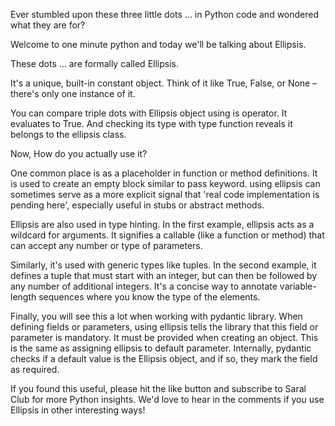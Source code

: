 Ever stumbled upon these three little dots ... in Python code and wondered what they are for?

Welcome to one minute python and today we'll be talking about Ellipsis.

These dots ... are formally called Ellipsis.

It's a unique, built-in constant object. Think of it like True, False, or None – there's only one instance of it.

You can compare triple dots with Ellipsis object using is operator. It evaluates to True.
And checking its type with type function reveals it belongs to the ellipsis class.

Now, How do you actually use it?

One common place is as a placeholder in function or method definitions. It is used to create an empty block similar to pass keyword. using ellipsis can sometimes serve as a more explicit signal that 'real code implementation is pending here', especially useful in stubs or abstract methods.

Ellipsis are also used in type hinting. In the first example, ellipsis acts as a wildcard for arguments. It signifies a callable (like a function or method) that can accept any number or type of parameters.

Similarly, it's used with generic types like tuples. In the second example, it defines a tuple that must start with an integer, but can then be followed by any number of additional integers. It's a concise way to annotate variable-length sequences where you know the type of the elements.

Finally, you will see this a lot when working with pydantic library. When defining fields or parameters, using ellipsis tells the library that this field or parameter is mandatory. It must be provided when creating an object. This is the same as assigning ellipsis to default parameter. Internally, pydantic checks if a default value is the Ellipsis object, and if so, they mark the field as required.

If you found this useful, please hit the like button and subscribe to Saral Club for more Python insights. We'd love to hear in the comments if you use Ellipsis in other interesting ways!

